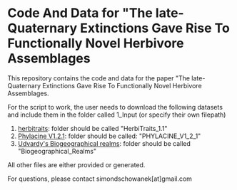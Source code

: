 # Code And Data for "The late-Quaternary Extinctions Gave Rise To Functionally Novel Herbivore Assemblages

This repository contains the code and data for the paper "The late-Quaternary Extinctions Gave Rise To Functionally Novel Herbivore Assemblages.

For the script to work, the user needs to download the following datasets and include them in the folder called 1_Input (or specify their own filepath)

1) [herbitraits](https://github.com/MegaPast2Future/HerbiTraits): folder should be called "HerbiTraits_1.1"
2) [Phylacine V1.2.1](https://github.com/MegaPast2Future/PHYLACINE_1.2): folder should be called: "PHYLACINE_V1_2_1"
3) [Udvardy's Biogeographical realms](https://data-gis.unep-wcmc.org/portal/home/item.html?id=7f3a055f36104f36b6dd7834ebe2cf45): folder should be called "Biogeographical_Realms"

All other files are either provided or generated. 


For questions, please contact simondschowanek[at]gmail.com
